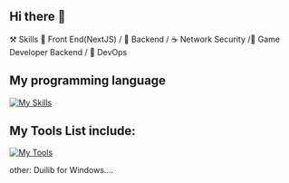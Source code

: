 ## Hi there 👋

<!--
**dym-program/dym-program** is a ✨ _special_ ✨ repository because its `README.md` (this file) appears on your GitHub profile.

Here are some ideas to get you started:

- 🔭 I’m currently working on ...
- 🌱 I’m currently learning ...
- 👯 I’m looking to collaborate on ...
- 🤔 I’m looking for help with ...
- 💬 Ask me about ...
- 📫 How to reach me: ...
- 😄 Pronouns: ...
- ⚡ Fun fact: ...
-->
⚒ Skills
🥪 Front End(NextJS) / 🚀 Backend / ☕ Network Security /🍭 Game Developer Backend / 🌂 DevOps 

## My programming language
[![My Skills](https://skillicons.dev/icons?i=cpp,c,lua,go,python,typescript,vue)](https://skillicons.dev)

## My Tools List include:
[![My Tools](https://skillicons.dev/icons?i=nginx,docker,ansible,redis,postgres,mongodb,mysql,linux)](https://skillicons.dev)


other:
   Duilib for Windows....
